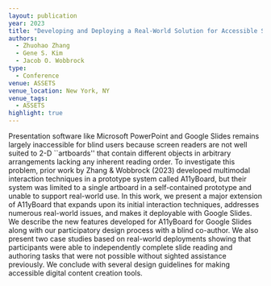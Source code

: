 ```yaml
---
layout: publication
year: 2023
title: "Developing and Deploying a Real-World Solution for Accessible Slide Reading and Authoring for Blind Users"
authors:
  - Zhuohao Zhang
  - Gene S. Kim
  - Jacob O. Wobbrock
type:
  - Conference
venue: ASSETS
venue_location: New York, NY
venue_tags:
  - ASSETS
highlight: true
---
```


Presentation software like Microsoft PowerPoint and Google Slides remains largely inaccessible for blind users because screen readers are not well suited to 2-D ``artboards'' that contain different objects in arbitrary arrangements lacking any inherent reading order. To investigate this problem, prior work by Zhang & Wobbrock (2023) developed multimodal interaction techniques in a prototype system called A11yBoard, but their system was limited to a single artboard in a self-contained prototype and unable to support real-world use. In this work, we present a major extension of A11yBoard that expands upon its initial interaction techniques, addresses numerous real-world issues, and makes it deployable with Google Slides. We describe the new features developed for A11yBoard for Google Slides along with our participatory design process with a blind co-author. We also present two case studies based on real-world deployments showing that participants were able to independently complete slide reading and authoring tasks that were not possible without sighted assistance previously. We conclude with several design guidelines for making accessible digital content creation tools.
